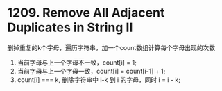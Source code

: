 # 1209. Remove All Adjacent Duplicates in String II

删掉重复的k个字母，遍历字符串，加一个count数组计算每个字母出现的次数

1. 当前字母与上一个字母不一致，count[i] = 1; 
2. 当前字母与上一个字母一致，count[i] = count[i-1] + 1;
3. count[i] === k, 删除字符串中 i-k 到 i 的字母，同时 i = i - k;
